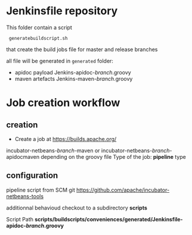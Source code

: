 <!--

    Licensed to the Apache Software Foundation (ASF) under one
    or more contributor license agreements.  See the NOTICE file
    distributed with this work for additional information
    regarding copyright ownership.  The ASF licenses this file
    to you under the Apache License, Version 2.0 (the
    "License"); you may not use this file except in compliance
    with the License.  You may obtain a copy of the License at

      http://www.apache.org/licenses/LICENSE-2.0

    Unless required by applicable law or agreed to in writing,
    software distributed under the License is distributed on an
    "AS IS" BASIS, WITHOUT WARRANTIES OR CONDITIONS OF ANY
    KIND, either express or implied.  See the License for the
    specific language governing permissions and limitations
    under the License.

-->

# Jenkinsfile repository 

This folder contain a script 
```
 generatebuildscript.sh
```
that create the build jobs file for master and release branches

all file will be generated in `generated` folder:
 * apidoc payload
  Jenkins-apidoc-*branch*.groovy 
 * maven artefacts
  Jenkins-maven-*branch*.groovy 

# Job creation workflow

## creation
 * Create a job at https://builds.apache.org/

incubator-netbeans-*branch*-maven or incubator-netbeans-*branch*-apidocmaven depending on the groovy file
Type of the job: **pipeline** type

## configuration 
 pipeline script from SCM
 git https://github.com/apache/incubator-netbeans-tools

 additionnal behavioud checkout to a subdirectory **scripts**

 Script Path **scripts/buildscripts/conveniences/generated/Jenkinsfile-apidoc-*branch*.groovy**

               


